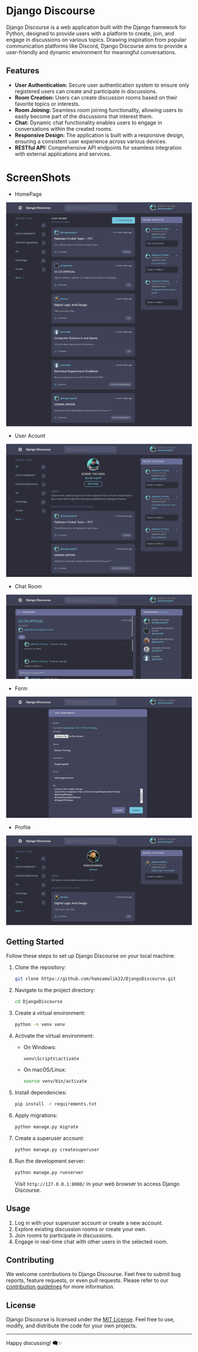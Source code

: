# Django Discourse

Django Discourse is a web application built with the Django framework for Python, designed to provide users with a platform to create, join, and engage in discussions on various topics. Drawing inspiration from popular communication platforms like Discord, Django Discourse aims to provide a user-friendly and dynamic environment for meaningful conversations.

## Features

- **User Authentication:** Secure user authentication system to ensure only registered users can create and participate in discussions.
- **Room Creation:** Users can create discussion rooms based on their favorite topics or interests.
- **Room Joining:** Seamless room joining functionality, allowing users to easily become part of the discussions that interest them.
- **Chat:** Dynamic chat functionality enables users to engage in conversations within the created rooms.
- **Responsive Design:** The application is built with a responsive design, ensuring a consistent user experience across various devices.
- **RESTful API:** Comprehensive API endpoints for seamless integration with external applications and services.

# ScreenShots

- HomePage

![Alt text](ProjectImages/homepage.png)

- User Acount

![Alt text](ProjectImages/Account.png)

- Chat Room

![Alt text](ProjectImages/room.png)

- Form

![Alt text](ProjectImages/form.png)

- Profile

![Alt text](ProjectImages/profile.png)


## Getting Started

Follow these steps to set up Django Discourse on your local machine:

1. Clone the repository:

   ```bash
   git clone https://github.com/hamzamalik22/DjangoDiscourse.git
   ```

2. Navigate to the project directory:

   ```bash
   cd DjangoDiscourse
   ```

3. Create a virtual environment:

   ```bash
   python -m venv venv
   ```

4. Activate the virtual environment:

   - On Windows:

     ```bash
     venv\Scripts\activate
     ```

   - On macOS/Linux:

     ```bash
     source venv/bin/activate
     ```

5. Install dependencies:

   ```bash
   pip install -r requirements.txt
   ```

6. Apply migrations:

   ```bash
   python manage.py migrate
   ```

7. Create a superuser account:

   ```bash
   python manage.py createsuperuser
   ```

8. Run the development server:

   ```bash
   python manage.py runserver
   ```

   Visit `http://127.0.0.1:8000/` in your web browser to access Django Discourse.

## Usage

1. Log in with your superuser account or create a new account.
2. Explore existing discussion rooms or create your own.
3. Join rooms to participate in discussions.
4. Engage in real-time chat with other users in the selected room.

## Contributing

We welcome contributions to Django Discourse. Feel free to submit bug reports, feature requests, or even pull requests. Please refer to our [contribution guidelines](CONTRIBUTING.md) for more information.

## License

Django Discourse is licensed under the [MIT License](LICENSE). Feel free to use, modify, and distribute the code for your own projects.

---

Happy discussing! 🗨️✨